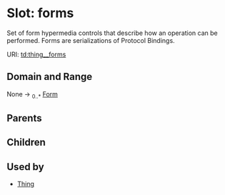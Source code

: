 
# Slot: forms


Set of form hypermedia controls that describe how an operation can be performed. Forms are serializations of Protocol Bindings.

URI: [td:thing__forms](https://www.w3.org/2019/wot/td#thing__forms)


## Domain and Range

None &#8594;  <sub>0..\*</sub> [Form](Form.md)

## Parents


## Children


## Used by

 * [Thing](Thing.md)
